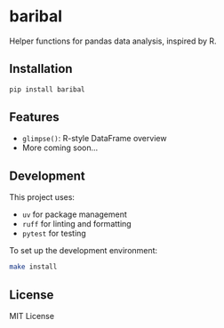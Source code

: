 # baribal

Helper functions for pandas data analysis, inspired by R.

## Installation

```bash
pip install baribal
```

## Features

- `glimpse()`: R-style DataFrame overview
- More coming soon...

## Development

This project uses:
- `uv` for package management
- `ruff` for linting and formatting
- `pytest` for testing

To set up the development environment:

```bash
make install
```

## License

MIT License
